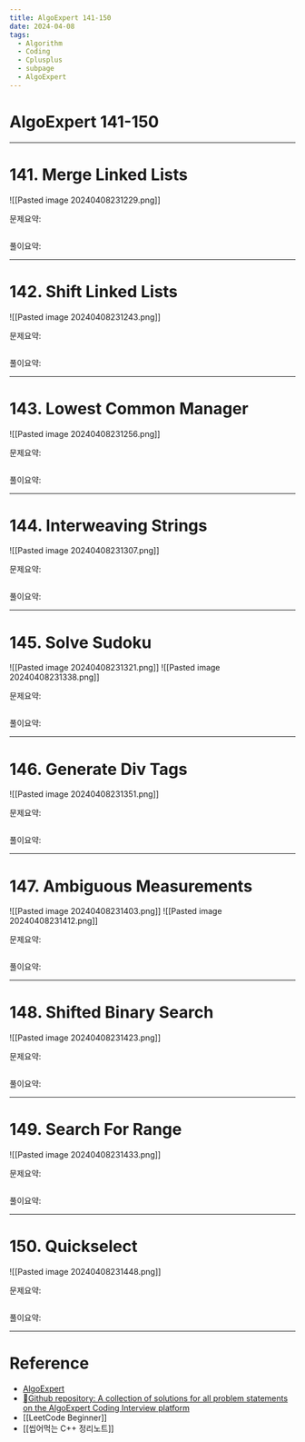 ```yaml
---
title: AlgoExpert 141-150
date: 2024-04-08
tags:
  - Algorithm
  - Coding
  - Cplusplus
  - subpage
  - AlgoExpert
---
```

# AlgoExpert 141-150

---
# 141.  Merge Linked Lists

![[Pasted image 20240408231229.png]]

문제요약:


```cpp

```

풀이요약:

---

# 142.  Shift Linked Lists

![[Pasted image 20240408231243.png]]

문제요약:


```cpp

```

풀이요약:

---
# 143.  Lowest Common Manager

![[Pasted image 20240408231256.png]]

문제요약:


```cpp

```

풀이요약:

---
# 144.  Interweaving Strings

![[Pasted image 20240408231307.png]]

문제요약:


```cpp

```

풀이요약:

---
# 145.  Solve Sudoku

![[Pasted image 20240408231321.png]]
![[Pasted image 20240408231338.png]]

문제요약:


```cpp

```

풀이요약:

---
# 146.  Generate Div Tags

![[Pasted image 20240408231351.png]]

문제요약:


```cpp

```

풀이요약:

---
# 147.  Ambiguous Measurements

![[Pasted image 20240408231403.png]]
![[Pasted image 20240408231412.png]]

문제요약:


```cpp

```

풀이요약:

---
# 148.  Shifted Binary Search

![[Pasted image 20240408231423.png]]

문제요약:


```cpp

```

풀이요약:

---
# 149.  Search For Range

![[Pasted image 20240408231433.png]]

문제요약:


```cpp

```

풀이요약:

---
# 150.  Quickselect

![[Pasted image 20240408231448.png]]

문제요약:


```cpp

```

풀이요약:


---
# Reference

- [AlgoExpert](https://www.algoexpert.io/)
- [Github repository: A collection of solutions for all problem statements on the AlgoExpert Coding Interview platform](https://github.com/das-jishu/algoexpert-data-structures-algorithms)
- [[LeetCode Beginner]]
- [[씹어먹는 C++ 정리노트]]

